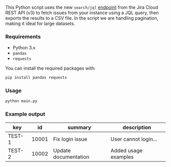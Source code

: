 This Python script uses the new `search/jql` [endpoint](https://developer.atlassian.com/cloud/jira/platform/rest/v3/api-group-issue-search/#api-rest-api-3-search-jql-get) from the Jira Cloud REST API (v3) to fetch issues from your instance using a JQL query, then exports the results to a CSV file. In the script we are handling pagination, making it ideal for large datasets.

### Requirements

- Python 3.x
- `pandas`
- `requests`

You can install the required packages with:

```bash
pip install pandas requests
```

### Usage 

```bash
python main.py
```

### Example output

| key    | id    | summary              | description          |
| ------ | ----- | -------------------- | -------------------- |
| TEST-1 | 10001 | Fix login issue      | User cannot login... |
| TEST-2 | 10002 | Update documentation | Added usage examples |



